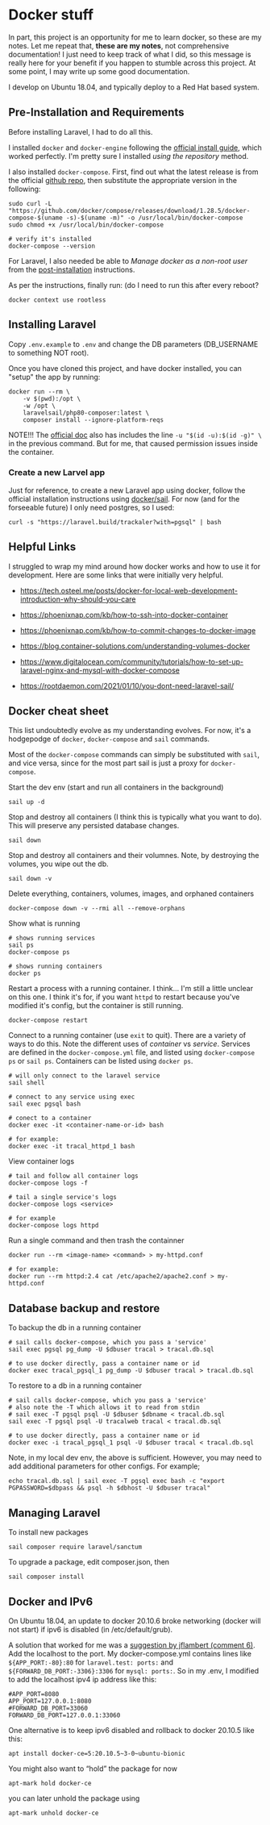 # Docker stuff

In part, this project is an opportunity for me to learn docker, so these are my
notes.  Let me repeat that, **these are my notes**, not comprehensive
documentation!  I just need to keep track of what I did, so this message is
really here for your benefit if you happen to stumble across this project.  At
some point, I may write up some good documentation.

I develop on Ubuntu 18.04, and typically deploy to a Red Hat based system.

## Pre-Installation and Requirements

Before installing Laravel, I had to do all this.

I installed `docker` and `docker-engine` following the
[official install guide](https://docs.docker.com/engine/install/ubuntu/), which worked
perfectly.  I'm pretty sure I installed _using the repository_ method.

I also installed `docker-compose`. First, find out what the latest release is from the official
[github repo](https://github.com/docker/compose/releases), then substitute the appropriate
version in the following:
```
sudo curl -L "https://github.com/docker/compose/releases/download/1.28.5/docker-compose-$(uname -s)-$(uname -m)" -o /usr/local/bin/docker-compose
sudo chmod +x /usr/local/bin/docker-compose

# verify it's installed
docker-compose --version
```

For Laravel, I also needed be able to _Manage docker as a non-root user_ from the
[post-installation](https://docs.docker.com/engine/install/linux-postinstall/) instructions.

As per the instructions, finally run: (do I need to run this after every reboot?
```
docker context use rootless
```

## Installing Laravel

Copy `.env.example` to `.env` and change the DB parameters (DB_USERNAME to something NOT root).

Once you have cloned this project, and have docker installed, you can "setup" the app by running:
```
docker run --rm \
    -v $(pwd):/opt \
    -w /opt \
    laravelsail/php80-composer:latest \
    composer install --ignore-platform-reqs
```
NOTE!!! The [official doc](https://laravel.com/docs/8.x/sail#installing-composer-dependencies-for-existing-projects)
also has includes the line `-u "$(id -u):$(id -g)" \` in the previous command. But for me, that caused permission issues
inside the container.

### Create a new Larvel app
Just for reference, to create a new Laravel app using docker, follow the official installation instructions using
[docker/sail](https://laravel.com/docs/8.x/installation#getting-started-on-linux). For now (and for the forseeable
future) I only need postgres, so I used:
```
curl -s "https://laravel.build/trackaler?with=pgsql" | bash
```


## Helpful Links

I struggled to wrap my mind around how docker works and how to use it for development. Here are some
links that were initially very helpful.

* https://tech.osteel.me/posts/docker-for-local-web-development-introduction-why-should-you-care
* https://phoenixnap.com/kb/how-to-ssh-into-docker-container
* https://phoenixnap.com/kb/how-to-commit-changes-to-docker-image
* https://blog.container-solutions.com/understanding-volumes-docker

* https://www.digitalocean.com/community/tutorials/how-to-set-up-laravel-nginx-and-mysql-with-docker-compose
* https://rootdaemon.com/2021/01/10/you-dont-need-laravel-sail/

## Docker cheat sheet

This list undoubtedly evolve as my understanding evolves. For now, it's a
hodgepodge of `docker`, `docker-compose` and `sail` commands.

Most of the `docker-compose` commands can simply be substituted with `sail`,
and vice versa, since for the most part sail is just a proxy for `docker-compose`.

Start the dev env (start and run all containers in the background)
```
sail up -d
```

Stop and destroy all containers (I think this is typically what you want to
do).  This will preserve any persisted database changes.
```
sail down
```

Stop and destroy all containers and their volumnes. Note, by destroying the
volumes, you wipe out the db.
```
sail down -v
```

Delete everything, containers, volumes, images, and orphaned containers
```
docker-compose down -v --rmi all --remove-orphans
```

Show what is running
```
# shows running services
sail ps
docker-compose ps

# shows running containers
docker ps
```

Restart a process with a running container. I think...  I'm still a little
unclear on this one.  I think it's for, if you want `httpd` to restart because
you've modified it's config, but the container is still running.
```
docker-compose restart
```

Connect to a running container (use `exit` to quit). There are a variety of
ways to do this. Note the different uses of _container_ vs _service_.  Services
are defined in the `docker-compose.yml` file, and listed using `docker-compose
ps` or `sail ps`. Containers can be listed using `docker ps`.
```
# will only connect to the laravel service
sail shell

# connect to any service using exec
sail exec pgsql bash

# conect to a container
docker exec -it <container-name-or-id> bash

# for example:
docker exec -it tracal_httpd_1 bash
```

View container logs
```
# tail and follow all container logs
docker-compose logs -f

# tail a single service's logs
docker-compose logs <service>

# for example
docker-compose logs httpd
```

Run a single command and then trash the containner
```
docker run --rm <image-name> <command> > my-httpd.conf

# for example:
docker run --rm httpd:2.4 cat /etc/apache2/apache2.conf > my-httpd.conf
```


## Database backup and restore

To backup the db in a running container
```
# sail calls docker-compose, which you pass a 'service'
sail exec pgsql pg_dump -U $dbuser tracal > tracal.db.sql

# to use docker directly, pass a container name or id
docker exec tracal_pgsql_1 pg_dump -U $dbuser tracal > tracal.db.sql
```

To restore to a db in a running container
```
# sail calls docker-compose, which you pass a 'service'
# also note the -T which allows it to read from stdin
# sail exec -T pgsql psql -U $dbuser $dbname < tracal.db.sql
sail exec -T pgsql psql -U tracalweb tracal < tracal.db.sql

# to use docker directly, pass a container name or id
docker exec -i tracal_pgsql_1 psql -U $dbuser tracal < tracal.db.sql
```

Note, in my local dev env, the above is sufficient. However, you may need to
add additional parameters for other configs. For example;
```
echo tracal.db.sql | sail exec -T pgsql exec bash -c "export PGPASSWORD=$dbpass && psql -h $dbhost -U $dbuser tracal"
```


## Managing Laravel

To install new packages
```
sail composer require laravel/sanctum
```

To upgrade a package, edit composer.json, then
```
sail composer install
```

## Docker and IPv6

On Ubuntu 18.04, an update to docker 20.10.6 broke networking (docker will not
start) if ipv6 is disabled (in /etc/default/grub).

A solution that worked for me was a [suggestion by jflambert (comment 6)](https://forums.docker.com/t/ipv6-disabled-on-my-computer-but-docker-network-seems-looking-for-it/107299/9).
Add the localhost to the port. My docker-compose.yml contains lines like
`${APP_PORT:-80}:80` for `laravel.test: ports:` and
`${FORWARD_DB_PORT:-3306}:3306` for `mysql: ports:`. So in my .env, I modified to add the
localhost ipv4 ip address like this:
```
#APP_PORT=8080
APP_PORT=127.0.0.1:8080
#FORWARD_DB_PORT=33060
FORWARD_DB_PORT=127.0.0.1:33060
```

One alternative is to keep ipv6 disabled and rollback to docker 20.10.5 like this:
```
apt install docker-ce=5:20.10.5~3-0~ubuntu-bionic
```

You might also want to “hold” the package for now
```
apt-mark hold docker-ce
```

you can later unhold the package using
```
apt-mark unhold docker-ce
```

